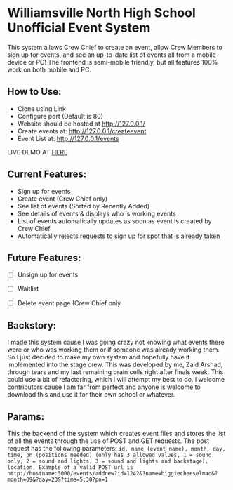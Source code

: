 # Williamsville North High School Unofficial Event System
  This system allows Crew Chief to create an event, allow Crew Members to sign up for events, and see an up-to-date list of events all from a mobile device or PC!
  The frontend is semi-mobile friendly, but all features 100% work on both mobile and PC.
  
 
## How to Use:
  - Clone using Link
  - Configure port (Default is 80)
  - Website should be hosted at http://127.0.0.1/
  - Create events at: http://127.0.0.1/createevent
  - Event List at: http://127.0.0.1/events

LIVE DEMO AT [HERE](http://138.197.60.43/)
  
## Current Features:
  - Sign up for events
  - Create event (Crew Chief only)
  - See list of events (Sorted by Recently Added)
  - See details of events & displays who is working events
  - List of events automatically updates as soon as event is created by Crew Chief
  - Automatically rejects requests to sign up for spot that is already taken

## Future Features:
  - [ ] Unsign up for events
  - [ ] Waitlist
  - [ ] Delete event page (Crew Chief only


## Backstory:
  I made this system cause I was going crazy not knowing what events there were or who was working them or if someone was already working them. So I just decided to make my own system and hopefully have it implemented into the stage crew. This was developed by me, Zaid Arshad, through tears and my last remaining brain cells right after finals week. This could use a bit of refactoring, which I will attempt my best to do. I welcome contributors cause I am far from perfect and anyone is welcome to download this and use it for their own school or whatever.


## Params:
  This the backend of the system which creates event files and stores the list of all the events through the use of POST and GET requests. 
  The post request has the following parameters:
  `id,
  name (event name),
  month,
  day,
  time,
  pn (positions needed) (only has 3 allowed values, 1 = sound only, 2 = sound and lights, 3 = sound and lights and backstage),
  location,
  Example of a valid POST url is http://hostname:3000/events/addnew?id=1242&?name=biggiecheeselmao&?month=09&?day=23&?time=5:30?pn=1
  `
  
 
